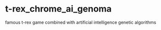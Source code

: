 # t-rex_chrome_ai_genoma
famous t-rex game combined with artificial intelligence genetic algorithms
